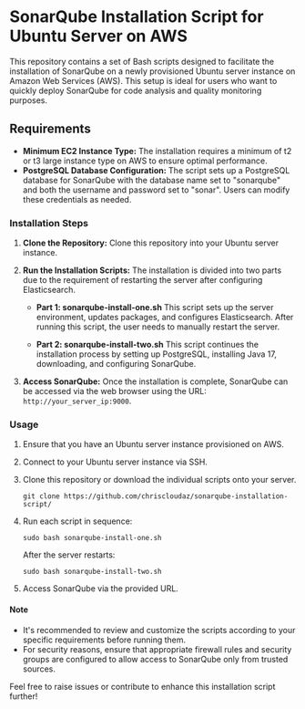 # SonarQube Installation Script for Ubuntu Server on AWS

This repository contains a set of Bash scripts designed to facilitate the installation of SonarQube on a newly provisioned Ubuntu server instance on Amazon Web Services (AWS). This setup is ideal for users who want to quickly deploy SonarQube for code analysis and quality monitoring purposes.

## Requirements

-   **Minimum EC2 Instance Type:** The installation requires a minimum of t2 or t3 large instance type on AWS to ensure optimal performance.
-   **PostgreSQL Database Configuration:** The script sets up a PostgreSQL database for SonarQube with the database name set to "sonarqube" and both the username and password set to "sonar". Users can modify these credentials as needed.

### Installation Steps

1.  **Clone the Repository:** Clone this repository into your Ubuntu server instance.
    
2.  **Run the Installation Scripts:** The installation is divided into two parts due to the requirement of restarting the server after configuring Elasticsearch.
    
    -   **Part 1: sonarqube-install-one.sh** This script sets up the server environment, updates packages, and configures Elasticsearch. After running this script, the user needs to manually restart the server.
        
    -   **Part 2: sonarqube-install-two.sh** This script continues the installation process by setting up PostgreSQL, installing Java 17, downloading, and configuring SonarQube.
        
3.  **Access SonarQube:** Once the installation is complete, SonarQube can be accessed via the web browser using the URL: `http://your_server_ip:9000`.
    

### Usage

1.  Ensure that you have an Ubuntu server instance provisioned on AWS.
2.  Connect to your Ubuntu server instance via SSH.
3.  Clone this repository or download the individual scripts onto your server.
    
	    git clone https://github.com/chriscloudaz/sonarqube-installation-script/
    
4.  Run each script in sequence:

	    sudo bash sonarqube-install-one.sh
   
	   After the server restarts:

		sudo bash sonarqube-install-two.sh

5. Access SonarQube via the provided URL.

#### Note

-   It's recommended to review and customize the scripts according to your specific requirements before running them.
-   For security reasons, ensure that appropriate firewall rules and security groups are configured to allow access to SonarQube only from trusted sources.

Feel free to raise issues or contribute to enhance this installation script further!
